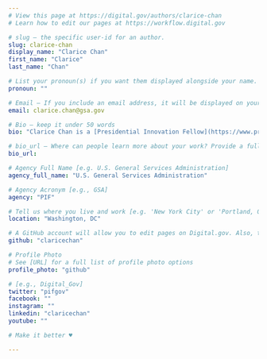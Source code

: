 ```yaml
---
# View this page at https://digital.gov/authors/clarice-chan
# Learn how to edit our pages at https://workflow.digital.gov

# slug — the specific user-id for an author.
slug: clarice-chan
display_name: "Clarice Chan"
first_name: "Clarice"
last_name: "Chan"

# List your pronoun(s) if you want them displayed alongside your name. If blank, we'll use just your name. Learn more http://mypronouns.org
pronoun: ""

# Email — If you include an email address, it will be displayed on your profile page
email: clarice.chan@gsa.gov

# Bio — keep it under 50 words
bio: "Clarice Chan is a [Presidential Innovation Fellow](https://www.presidentialinnovationfellows.gov) applying human-centered design to solve usability challenges at scale. With a background in product management, user-experience, and design thinking, Clarice is focused on digital transformation and service delivery modernization at the Department of Veterans Affairs."

# bio_url — Where can people learn more about your work? Provide a full URL [e.g. 'https://www.example.gov/']
bio_url: 

# Agency Full Name [e.g. U.S. General Services Administration]
agency_full_name: "U.S. General Services Administration"

# Agency Acronym [e.g., GSA]
agency: "PIF"

# Tell us where you live and work [e.g. 'New York City' or 'Portland, OR']
location: "Washington, DC"

# A GitHub account will allow you to edit pages on Digital.gov. Also, the image used in your GitHub account can be used to populate your digital.gov profile photo. Learn more about getting a Github account at [URL]
github: "claricechan"

# Profile Photo
# See [URL] for a full list of profile photo options
profile_photo: "github"

# [e.g., Digital_Gov]
twitter: "pifgov"
facebook: ""
instagram: ""
linkedin: "claricechan"
youtube: ""

# Make it better ♥

---
```


